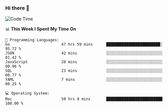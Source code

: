 ### Hi there 👋

<!--
**CrazyCollin/crazycollin** is a ✨ _special_ ✨ repository because its `README.md` (this file) appears on your GitHub profile.

Here are some ideas to get you started:

- 🔭 I’m currently working on ...
- 🌱 I’m currently learning ...
- 👯 I’m looking to collaborate on ...
- 🤔 I’m looking for help with ...
- 💬 Ask me about ...
- 📫 How to reach me: ...
- 😄 Pronouns: ...
- ⚡ Fun fact: ...
-->

<!--START_SECTION:waka-->
![Code Time](http://img.shields.io/badge/Code%20Time-2%2C386%20hrs%2042%20mins-blue)

📊 **This Week I Spent My Time On** 

```text
💬 Programming Languages: 
Go                       47 hrs 59 mins      ████████████████████████░   95.72 % 
JSON                     42 mins             ░░░░░░░░░░░░░░░░░░░░░░░░░   01.42 % 
JavaScript               28 mins             ░░░░░░░░░░░░░░░░░░░░░░░░░   00.96 % 
SQL                      23 mins             ░░░░░░░░░░░░░░░░░░░░░░░░░   00.77 % 
YAML                     7 mins              ░░░░░░░░░░░░░░░░░░░░░░░░░   00.25 % 

💻 Operating System: 
Mac                      50 hrs 8 mins       █████████████████████████   100.00 % 
```


<!--END_SECTION:waka-->
